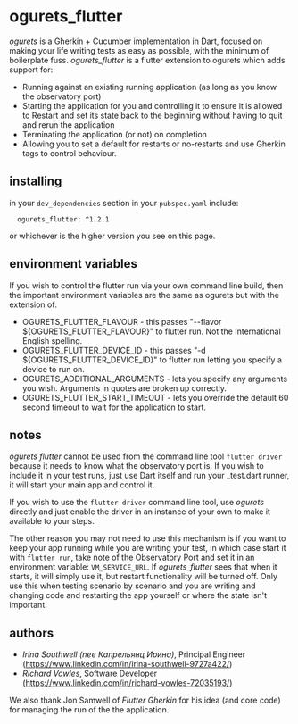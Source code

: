 # ogurets_flutter

*ogurets* is a Gherkin + Cucumber implementation in Dart, focused on making your life writing tests as easy as possible,
with the minimum of boilerplate fuss. *ogurets_flutter* is a flutter extension to ogurets which adds support for:

- Running against an existing running application (as long as you know the observatory port)
- Starting the application for you and controlling it to ensure it is allowed to Restart and set its state back
to the beginning without having to quit and rerun the application
- Terminating the application (or not) on completion
- Allowing you to set a default for restarts or no-restarts and use Gherkin tags to control behaviour.

## installing

in your `dev_dependencies` section in your `pubspec.yaml` include:

`  ogurets_flutter: ^1.2.1`

or whichever is the higher version you see on this page.

## environment variables

If you wish to control the flutter run via your own command line build, then the important environment variables are
the same as ogurets but with the extension of:

- OGURETS_FLUTTER_FLAVOUR - this passes "--flavor ${OGURETS_FLUTTER_FLAVOUR}" to flutter run. Not the International
English spelling.
- OGURETS_FLUTTER_DEVICE_ID - this passes "-d ${OGURETS_FLUTTER_DEVICE_ID}" to flutter run letting you specify a device
to run on.
- OGURETS_ADDITIONAL_ARGUMENTS - lets you specify any arguments you wish. Arguments in quotes are broken up
correctly.
- OGURETS_FLUTTER_START_TIMEOUT - lets you override the default 60 second timeout to wait for the application to start. 

## notes

*ogurets flutter* cannot be used from the command line tool `flutter driver` because it needs to know what 
the observatory port is. If you wish to include it in your test runs, just use Dart itself and run your 
_test.dart runner, it will start your main app and control it.

If you wish to use the `flutter driver` command line tool, use *ogurets* directly and just enable the driver in
an instance of your own to make it available to your steps. 

The other reason you may not need to use this mechanism is if you want to keep your app
running while you are writing your test, in which case start it with `flutter run`, take note of the Observatory
Port and set it in an environment variable: `VM_SERVICE_URL`. If *ogurets_flutter* sees that when it starts, it will
simply use it, but restart functionality will be turned off. Only use this when testing scenario by scenario and
you are writing and changing code and restarting the app yourself or where the state isn't important.
 

## authors

- _Irina Southwell (nee Капрельянц Ирина)_, Principal Engineer (https://www.linkedin.com/in/irina-southwell-9727a422/)
- _Richard Vowles_, Software Developer (https://www.linkedin.com/in/richard-vowles-72035193/)

We also thank Jon Samwell of _Flutter Gherkin_ for his idea (and core code) for managing the run of the the application.
 

